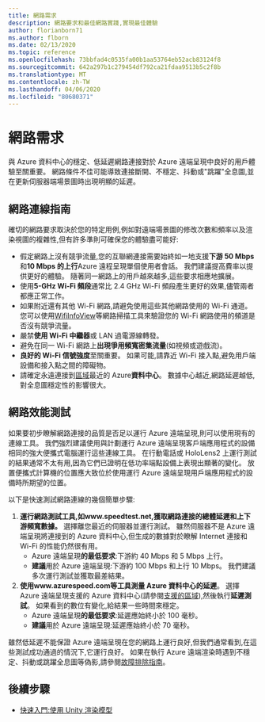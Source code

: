 ```yaml
---
title: 網路需求
description: 網路要求和最佳網路實踐,實現最佳體驗
author: florianborn71
ms.author: flborn
ms.date: 02/13/2020
ms.topic: reference
ms.openlocfilehash: 73bbfad4c0535fa00b1aa53764eb52acb83124f8
ms.sourcegitcommit: 642a297b1c279454df792ca21fdaa9513b5c2f8b
ms.translationtype: MT
ms.contentlocale: zh-TW
ms.lasthandoff: 04/06/2020
ms.locfileid: "80680371"
---
```

# <a name="network-requirements"></a>網路需求

與 Azure 資料中心的穩定、低延遲網路連接對於 Azure 遠端呈現中良好的用戶體驗至關重要。 網路條件不佳可能導致連接斷開、不穩定、抖動或"跳躍"全息圖,並在更新伺服器端場景圖時出現明顯的延遲。

## <a name="guidelines-for-network-connectivity"></a>網路連線指南

確切的網路要求取決於您的特定用例,例如對遠端場景圖的修改次數和頻率以及渲染視圖的複雜性,但有許多準則可確保您的體驗盡可能好:

* 假定網路上沒有競爭流量,您的互聯網連接需要始終如一地支援**下游 50 Mbps**和**10 Mbps 的上行**Azure 遠程呈現單個使用者會話。 我們建議提高費率以提供更好的體驗。 隨著同一網路上的用戶越來越多,這些要求相應地擴展。
* 使用**5-GHz Wi-Fi 頻段**通常比 2.4 GHz Wi-Fi 頻段產生更好的效果,儘管兩者都應正常工作。
* 如果附近還有其他 Wi-Fi 網路,請避免使用這些其他網路使用的 Wi-Fi 通道。 您可以使用[WifiInfoView](https://www.nirsoft.net/utils/wifi_information_view.html)等網路掃描工具來驗證您的 Wi-Fi 網路使用的頻道是否沒有競爭流量。
* 嚴禁**使用 Wi-Fi 中繼器**或 LAN 過電源線轉發。
* 避免在同一 Wi-Fi 網路上**出現爭用頻寬密集流量**(如視頻或遊戲流)。
* **良好的 Wi-Fi 信號強度**至關重要。 如果可能,請靠近 Wi-Fi 接入點,避免用戶端設備和接入點之間的障礙物。
* 請確定永遠連接到[區域](regions.md)最近的 Azure**資料中心**。 數據中心越近,網路延遲越低,對全息圖穩定性的影響很大。

## <a name="network-performance-tests"></a>網路效能測試

如果要初步瞭解網路連接的品質是否足以運行 Azure 遠端呈現,則可以使用現有的連線工具。 我們強烈建議使用與計劃運行 Azure 遠端呈現客戶端應用程式的設備相同的強大便攜式電腦運行這些連線工具。 在行動電話或 HoloLens2 上運行測試的結果通常不太有用,因為它們已證明在低功率端點設備上表現出顯著的變化。 放置便攜式計算機的位置應大致位於使用運行 Azure 遠端呈現用戶端應用程式的設備時所期望的位置。

以下是快速測試網路連線的幾個簡單步驟:

1. **運行網路測試工具,如www.speedtest.net,獲取網路連接的總體延遲和上下游頻寬數據。**
選擇離您最近的伺服器並運行測試。 雖然伺服器不是 Azure 遠端呈現將連接到的 Azure 資料中心,但生成的數據對於瞭解 Internet 連接和 Wi-Fi 的性能仍然很有用。
   * Azure 遠端呈現**的最低要求**:下游約 40 Mbps 和 5 Mbps 上行。
   * **建議**用於 Azure 遠端呈現:下游約 100 Mbps 和上行 10 Mbps。
我們建議多次運行測試並獲取最差結果。
1. **使用www.azurespeed.com等工具測量 Azure 資料中心的延遲**。 選擇 Azure 遠端呈現支援的 Azure 資料中心(請參閱[支援的區域](regions.md)),然後執行**延遲測試**。 如果看到的數位有變化,給結果一些時間來穩定。
   * Azure 遠端呈現**的最低要求**:延遲應始終小於 100 毫秒。
   * **建議**用於 Azure 遠端呈現:延遲應始終小於 70 毫秒。

雖然低延遲不能保證 Azure 遠端呈現在您的網路上運行良好,但我們通常看到,在這些測試成功通過的情況下,它運行良好。
如果在執行 Azure 遠端渲染時遇到不穩定、抖動或跳躍全息圖等偽影,請參閱[故障排除指南](../resources/troubleshoot.md)。

## <a name="next-steps"></a>後續步驟

* [快速入門:使用 Unity 渲染模型](../quickstarts/render-model.md)
